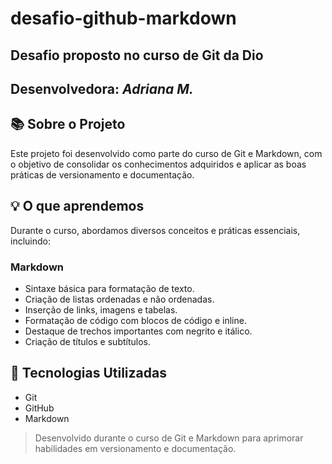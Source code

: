 # desafio-github-markdown

## Desafio proposto no curso de Git da Dio
## Desenvolvedora: _Adriana M._ 

## 📚 Sobre o Projeto
Este projeto foi desenvolvido como parte do curso de Git e Markdown, com o objetivo de consolidar os conhecimentos adquiridos e aplicar as boas práticas de versionamento e documentação.

## 💡 O que aprendemos
Durante o curso, abordamos diversos conceitos e práticas essenciais, incluindo:

### Markdown
- Sintaxe básica para formatação de texto.
- Criação de listas ordenadas e não ordenadas.
- Inserção de links, imagens e tabelas.
- Formatação de código com blocos de código e inline.
- Destaque de trechos importantes com negrito e itálico.
- Criação de títulos e subtítulos.

## 🚀 Tecnologias Utilizadas
- Git
- GitHub
- Markdown

> Desenvolvido durante o curso de Git e Markdown para aprimorar habilidades em versionamento e documentação.
